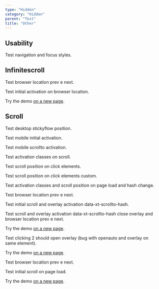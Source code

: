 ```yaml
---
type: "Hidden"
category: "Hidden"
parent: "Test"
title: "Other"
---
```


## Usability

Test navigation and focus styles.

<demo>
  <demoinline src="demos/components/form/checks-card">
  </demoinline>
</demo>

## Infinitescroll

Test browser location prev e next.

Test initial activation on browser location.

Try the demo [on a new page](/demos/components/listing/infinitescroll?false=2).

## Scroll

Test desktop stickyflow position.

Test mobile initial activation.

Test mobile scrollto activation.

<demo>
  <div class="gatsby_demo_item" data-iframe="demos/themes/gallery/products-gallery-v1">
  </div>
</demo>

Test activation classes on scroll.

Test scroll position on click elements.

Test scroll position on click elements custom.

Test activation classes and scroll position on page load and hash change.

Test browser location prev e next.

Test initial scroll and overlay activation data-xt-scrollto-hash.

Test scroll and overlay activation data-xt-scrollto-hash close overlay and browser location prev e next.

Try the demo [on a new page](/demos/components/scroll-to/usage#anchor-2).

Test clicking 2 should open overlay (bug with openauto and overlay on same element).

Try the demo [on a new page](/demos/components/scroll-to/overlay#anchor-2).

Test browser location prev e next.

Test initial scroll on page load.

Try the demo [on a new page](/demos/components/scroll-to/toggle#anchor-2).
